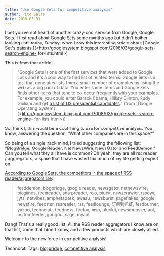 ```yaml
---
title: "Use Google Sets for competitive analysis"
author: Pito Salas
date: 2008-03-31
---
```




I bet you've not heard of another crazy-cool service from Google, Google Sets.
I first read about Google Sets some months ago but didn't bother looking until
today, Sunday, when i saw this interesting article about [Google Set's
patents.](<http://googlesystem.blogspot.com/2008/03/google-sets-search-engine-
for-lists.html>)

This is from that article:

> "Google Sets is one of the first services that were added to Google Labs and
> it's a cool way to find list of related terms. Google Sets is a tool that
> generates lists from a small number of examples by using the web as a big
> pool of data. You enter some items and Google Sets finds other items that
> tend to co-occur frequently with your examples. For example, you could enter
> Barack Obama, Hillary Clinton, Rudy Giuliani and get [a list of US
> presidential
> candidates](<http://labs.google.com/sets?hl=en&q1=barack+obama&q2=hillary+clinton&q3=rudy+giuliani&q4=&q5=&btn=Small+Set+%2815+items+or+fewer%29>)."
> (from [Google Operating
> System](<http://googlesystem.blogspot.com/2008/03/google-sets-search-engine-
> for-lists.html>))

So, think I, this would be a cool thing to use for competitive analysis. You
know, answering the question, "What other companies are in this space?"

So being of a single track mind, I tried suggesting the following list:
"BlogBridge, Google Reader, Net NewsWire, NewsGator and FeedDemon." Can you
tell what they all have in common? Oh yeah, they are all rss reader /
aggregators, a space that I have wasted too much of my life getting expert on.

[According to Google Sets, the competitors in the space of RSS
reader/aggregators
are](<http://labs.google.com/sets?hl=en&q1=NetNewsWire&q3=Google+Reader&q2=FeedDemon&q5=BlogBridge&q4=Newsgator&btn=Grow+Set>):

> feeddemon, blogbridge, google reader, newsgator, netnewswire, bloglines,
> feedreader, sharpreader, rojo, pluck, newzcrawler, rssowl, jyte, netvibes,
> amphetadesk, awasu, newsburst, pageflakes, google, newsfire, feedster,
> rssreader, rss, feedlounge, 订阅到抓虾, feedburner, yahoo, technorati, feedness,
> firefox, msn, pluckit, newsmonster, aol, bottomfeeder, gougou, sage, myaol  
>

Dang! That's a really good list. All the RSS reader aggregators I know are on
that list, some that I don't know, and a few products which are closely
allied.

Welcome to the new force in competitive analysis!  

Technorati Tags: [blogbridge](<http://technorati.com/tag/blogbridge>),
[competitive analysis](<http://technorati.com/tag/competitive%20analysis>)



